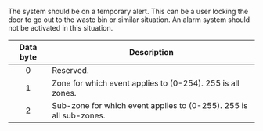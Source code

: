 The system should be on a temporary alert. This can be a user locking the door to go out to the waste bin or similar situation. An alarm system should not be activated in this situation. 

 | Data byte | Description                                                        | 
 | :---------: | -----------                                                        | 
 | 0         | Reserved.                                                          | 
 | 1         | Zone for which event applies to (0-254). 255 is all zones.         | 
 | 2         | Sub-zone for which event applies to (0-255). 255 is all sub-zones. | 
